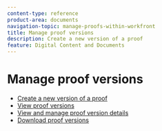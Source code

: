 ```yaml
---
content-type: reference
product-area: documents
navigation-topic: manage-proofs-within-workfront
title: Manage proof versions
description: Create a new version of a proof
feature: Digital Content and Documents
---
```


# Manage proof versions

* [Create a new version of a proof](../../../../review-and-approve-work/proofing/managing-proofs-within-workfront/create-new-proof-version.md) 
* [View proof versions](../../../../review-and-approve-work/proofing/managing-proofs-within-workfront/manage-proof-versions/view-proof-versions.md) 
* [View and manage proof version details](../../../../review-and-approve-work/proofing/managing-proofs-within-workfront/manage-proof-versions/view-version-details.md) 
* [Download proof versions](../../../../review-and-approve-work/proofing/managing-proofs-within-workfront/manage-proof-versions/download-versions.md)

